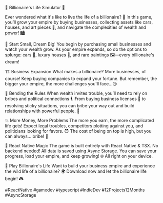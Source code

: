 🚀 Billionaire's Life Simulator 🤑

Ever wondered what it's like to live the life of a billionaire? 💸 In this game, you’ll grow your empire by buying businesses, collecting assets like cars, houses, and art pieces 🎨, and navigate the complexities of wealth and power! 🏙️

🌱 Start Small, Dream Big!
You begin by purchasing small businesses and watch your wealth grow. As your empire expands, so do the options to splurge: cars 🚗, luxury houses 🏡, and rare paintings 🖼️—every billionaire's dream!

🏗️ Business Expansion
What makes a billionaire? More businesses, of course! Keep buying companies to expand your fortune. But remember, the bigger your empire, the more challenges you'll face...😏

🤝 Bending the Rules
When wealth invites trouble, you’ll need to rely on bribes and political connections 🕴️. From buying business licenses 📝 to resolving sticky situations, you can bribe your way out and build relationships with powerful people. 💼

💥 More Money, More Problems
The more you earn, the more complicated life gets! Expect legal troubles, competitors plotting against you, and politicians looking for favors. 😈 The cost of being on top is high, but you can always... bribe! 🤑

 💾 React Native Magic
The game is built entirely with React Native & TSX. No backend needed! All data is saved using Async Storage. You can save your progress, load your empire, and keep growing! 🌐 All right on your device.

📱 Play Billionaire's Life
Want to build your business empire and experience the wild life of a billionaire? 🌍 Download now and let the billionaire life begin! 🎮

#ReactNative #gamedev #typescript #IndieDev #12Projects12Months #AsyncStorage
